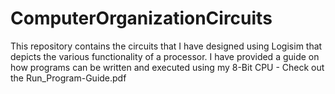 # ComputerOrganizationCircuits
This repository contains the circuits that I have designed using Logisim that depicts the various functionality of a processor. I have provided a guide on how programs can be written and executed using my 8-Bit CPU - Check out the Run_Program-Guide.pdf

